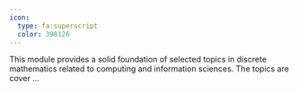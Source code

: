 ```yaml
---
icon:
  type: fa:superscript
  color: 398126
---
```


This module provides a solid foundation of selected topics in discrete mathematics related to computing and information sciences. The topics are cover ... 
